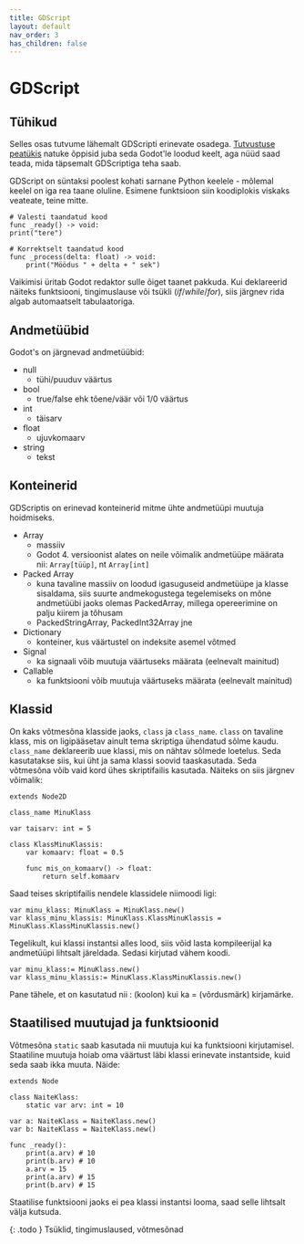 ```yaml
---
title: GDScript
layout: default
nav_order: 3
has_children: false
---
```


# GDScript

## Tühikud

Selles osas tutvume lähemalt GDScripti erinevate osadega. [Tutvustuse peatükis](./tutvustus/index.md) natuke õppisid juba seda Godot'le loodud keelt, aga nüüd saad teada, mida täpsemalt GDScriptiga teha saab.

GDScript on süntaksi poolest kohati sarnane Python keelele - mõlemal keelel on iga rea taane oluline.
Esimene funktsioon siin koodiplokis viskaks veateate, teine mitte.

```gdscript
# Valesti taandatud kood
func _ready() -> void:
print("tere")

# Korrektselt taandatud kood
func _process(delta: float) -> void:
    print("Möödus " + delta + " sek")
```

Vaikimisi üritab Godot redaktor sulle õiget taanet pakkuda. Kui deklareerid näiteks funktsiooni, tingimuslause või tsükli (*if*/*while*/*for*), siis järgnev rida algab automaatselt tabulaatoriga.

## Andmetüübid

Godot's on järgnevad andmetüübid:

-   null
    -   tühi/puuduv väärtus
-   bool
    -   true/false ehk tõene/väär või 1/0 väärtus
-   int
    -   täisarv
-   float
    -   ujuvkomaarv
-   string
    -   tekst

## Konteinerid

GDScriptis on erinevad konteinerid mitme ühte andmetüüpi muutuja hoidmiseks.

-   Array
    -   massiiv
    -   Godot 4. versioonist alates on neile võimalik andmetüüpe määrata nii: `Array[tüüp]`, nt `Array[int]`
-   Packed Array
    -   kuna tavaline massiiv on loodud igasuguseid andmetüüpe ja klasse sisaldama, siis suurte andmekogustega tegelemiseks on mõne andmetüübi jaoks olemas PackedArray, millega opereerimine on palju kiirem ja tõhusam
    -   PackedStringArray, PackedInt32Array jne
-   Dictionary
    -   konteiner, kus väärtustel on indeksite asemel võtmed
-   Signal
    -   ka signaali võib muutuja väärtuseks määrata (eelnevalt mainitud)
-   Callable
    -   ka funktsiooni võib muutuja väärtuseks määrata (eelnevalt mainitud)

## Klassid

On kaks võtmesõna klasside jaoks, `class` ja `class_name`.
`class` on tavaline klass, mis on ligipääsetav ainult tema skriptiga ühendatud sõlme kaudu.
`class_name` deklareerib uue klassi, mis on nähtav sõlmede loetelus. Seda kasutatakse siis, kui üht ja sama klassi soovid taaskasutada. Seda võtmesõna võib vaid kord ühes skriptifailis kasutada.
Näiteks on siis järgnev võimalik:
```gdscript
extends Node2D

class_name MinuKlass

var taisarv: int = 5

class KlassMinuKlassis:
    var komaarv: float = 0.5

    func mis_on_komaarv() -> float:
        return self.komaarv
```

Saad teises skriptifailis nendele klassidele niimoodi ligi:

```gdscript
var minu_klass: MinuKlass = MinuKlass.new()
var klass_minu_klassis: MinuKlass.KlassMinuKlassis = MinuKlass.KlassMinuKlassis.new()
```

Tegelikult, kui klassi instantsi alles lood, siis võid lasta kompileerijal ka andmetüüpi lihtsalt järeldada. Sedasi kirjutad vähem koodi.

```
var minu_klass:= MinuKlass.new()
var klass_minu_klassis:= MinuKlass.KlassMinuKlassis.new()
```

Pane tähele, et on kasutatud nii : (koolon) kui ka = (võrdusmärk) kirjamärke.

## Staatilised muutujad ja funktsioonid

Võtmesõna `static` saab kasutada nii muutuja kui ka funktsiooni kirjutamisel.
Staatiline muutuja hoiab oma väärtust läbi klassi erinevate instantside, kuid seda saab ikka muuta.
Näide:

```gdscript
extends Node

class NaiteKlass:
    static var arv: int = 10

var a: NaiteKlass = NaiteKlass.new()
var b: NaiteKlass = NaiteKlass.new()

func _ready():
    print(a.arv) # 10
    print(b.arv) # 10
    a.arv = 15
    print(a.arv) # 15
    print(b.arv) # 15
```

Staatilise funktsiooni jaoks ei pea klassi instantsi looma, saad selle lihtsalt välja kutsuda.

{: .todo }
Tsüklid, tingimuslaused, võtmesõnad